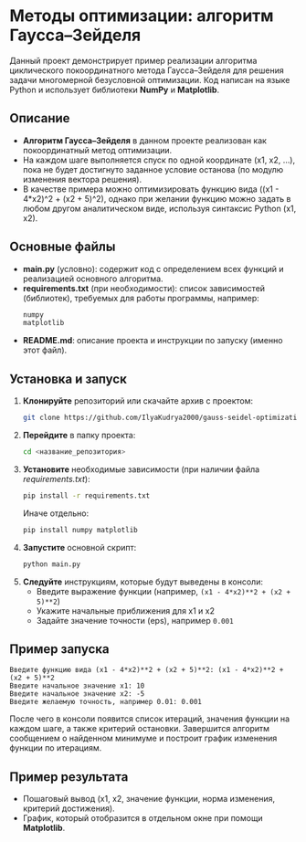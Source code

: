 
# Методы оптимизации: алгоритм Гаусса–Зейделя

Данный проект демонстрирует пример реализации алгоритма циклического покоординатного метода Гаусса–Зейделя для решения задачи многомерной безусловной оптимизации. Код написан на языке Python и использует библиотеки **NumPy** и **Matplotlib**.

## Описание

- **Алгоритм Гаусса–Зейделя** в данном проекте реализован как покоординатный метод оптимизации.  
- На каждом шаге выполняется спуск по одной координате (x1, x2, …), пока не будет достигнуто заданное условие останова (по модулю изменения вектора решения).  
- В качестве примера можно оптимизировать функцию вида \((x1 - 4*x2)^2 + (x2 + 5)^2\), однако при желании функцию можно задать в любом другом аналитическом виде, используя синтаксис Python (x1, x2).

## Основные файлы

- **main.py** (условно): содержит код с определением всех функций и реализацией основного алгоритма.
- **requirements.txt** (при необходимости): список зависимостей (библиотек), требуемых для работы программы, например:
  ```txt
  numpy
  matplotlib
  ```
- **README.md**: описание проекта и инструкции по запуску (именно этот файл).

## Установка и запуск

1. **Клонируйте** репозиторий или скачайте архив с проектом:
   ```bash
   git clone https://github.com/IlyaKudrya2000/gauss-seidel-optimization
   ```
2. **Перейдите** в папку проекта:
   ```bash
   cd <название_репозитория>
   ```
3. **Установите** необходимые зависимости (при наличии файла *requirements.txt*):
   ```bash
   pip install -r requirements.txt
   ```
   Иначе отдельно:
   ```bash
   pip install numpy matplotlib
   ```
4. **Запустите** основной скрипт:
   ```bash
   python main.py
   ```
5. **Следуйте** инструкциям, которые будут выведены в консоли:
   - Введите выражение функции (например, `(x1 - 4*x2)**2 + (x2 + 5)**2`)
   - Укажите начальные приближения для x1 и x2
   - Задайте значение точности (eps), например `0.001`

## Пример запуска

```text
Введите функцию вида (x1 - 4*x2)**2 + (x2 + 5)**2: (x1 - 4*x2)**2 + (x2 + 5)**2
Введите начальное значение x1: 10
Введите начальное значение x2: -5
Введите желаемую точность, например 0.01: 0.001
```

После чего в консоли появится список итераций, значения функции на каждом шаге, а также критерий остановки. Завершится алгоритм сообщением о найденном минимуме и построит график изменения функции по итерациям.

## Пример результата

- Пошаговый вывод (x1, x2, значение функции, норма изменения, критерий достижения).
- График, который отобразится в отдельном окне при помощи **Matplotlib**.
